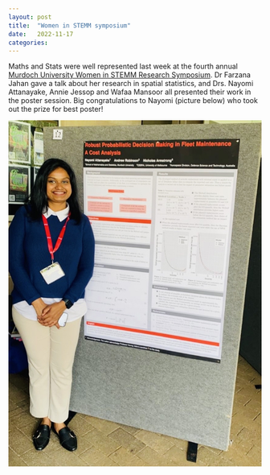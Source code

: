 ```yaml
---
layout: post
title:  "Women in STEMM symposium"
date:   2022-11-17
categories: 
---
```


Maths and Stats were well represented last week at the fourth annual [Murdoch University Women in STEMM Research Symposium](https://www.murdoch.edu.au/news/articles/murdoch-celebrates-leading-women-in-stemm). Dr Farzana Jahan gave a talk about her research in spatial statistics, and Drs. Nayomi Attanayake, Annie Jessop and Wafaa Mansoor all presented their work in the poster session. Big congratulations to Nayomi (picture below) who took out the prize for best poster!

<img src="nayomi.jpeg">